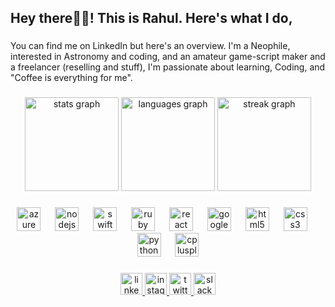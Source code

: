 <h2 align="left">Hey there🐱‍👤! This is Rahul. Here's what I do,</h2>

###

<p align="left">You can find me on LinkedIn but here's an overview. I'm a Neophile, interested in Astronomy and coding, and an amateur game-script maker and a freelancer (reselling and stuff), I'm passionate about learning, Coding, and "Coffee is everything for me".</p>

###

<div align="center">
  <img src="https://github-readme-stats.vercel.app/api?username=codebyte156&hide_title=false&hide_rank=false&show_icons=true&include_all_commits=true&count_private=true&disable_animations=false&theme=blue-green&locale=en&hide_border=false&custom_title=Github%20Stats:" height="150" alt="stats graph"  />
  <img src="https://github-readme-stats.vercel.app/api/top-langs?username=codebyte156&locale=en&hide_title=false&layout=compact&card_width=320&langs_count=5&theme=blue-green&hide_border=false&custom_title=Languages:" height="150" alt="languages graph"  />
  <img src="https://streak-stats.demolab.com?user=codebyte156&locale=en&mode=daily&theme=blue-green&hide_border=false&border_radius=5" height="150" alt="streak graph"  />
</div>

###

<div align="center">
  <img src="https://cdn.jsdelivr.net/gh/devicons/devicon/icons/azure/azure-original.svg" height="38" alt="azure logo"  />
  <img width="15" />
  <img src="https://cdn.jsdelivr.net/gh/devicons/devicon/icons/nodejs/nodejs-original.svg" height="38" alt="nodejs logo"  />
  <img width="15" />
  <img src="https://cdn.jsdelivr.net/gh/devicons/devicon/icons/swift/swift-original.svg" height="38" alt="swift logo"  />
  <img width="15" />
  <img src="https://cdn.jsdelivr.net/gh/devicons/devicon/icons/ruby/ruby-original.svg" height="38" alt="ruby logo"  />
  <img width="15" />
  <img src="https://cdn.jsdelivr.net/gh/devicons/devicon/icons/react/react-original.svg" height="38" alt="react logo"  />
  <img width="15" />
  <img src="https://cdn.jsdelivr.net/gh/devicons/devicon/icons/googlecloud/googlecloud-original.svg" height="38" alt="googlecloud logo"  />
  <img width="15" />
  <img src="https://cdn.jsdelivr.net/gh/devicons/devicon/icons/html5/html5-original.svg" height="38" alt="html5 logo"  />
  <img width="15" />
  <img src="https://cdn.jsdelivr.net/gh/devicons/devicon/icons/css3/css3-original.svg" height="38" alt="css3 logo"  />
  <img width="15" />
  <img src="https://cdn.jsdelivr.net/gh/devicons/devicon/icons/python/python-original.svg" height="38" alt="python logo"  />
  <img width="15" />
  <img src="https://cdn.jsdelivr.net/gh/devicons/devicon/icons/cplusplus/cplusplus-original.svg" height="38" alt="cplusplus logo"  />
</div>

###

<div align="center">
  <a href="https://www.linkedin.com/in/rahulraut156/" target="_blank">
    <img src="https://img.shields.io/static/v1?message=LinkedIn&logo=linkedin&label=&color=0077B5&logoColor=white&labelColor=&style=for-the-badge" height="35" alt="linkedin logo"  />
  </a>
  <a href="https://www.instagram.com/rahul_raut_.007/" target="_blank">
    <img src="https://img.shields.io/static/v1?message=Instagram&logo=instagram&label=&color=E4405F&logoColor=white&labelColor=&style=for-the-badge" height="35" alt="instagram logo"  />
  </a>
  <a href="https://twitter.com/Rsquare_007" target="_blank">
    <img src="https://img.shields.io/static/v1?message=Twitter&logo=twitter&label=&color=1DA1F2&logoColor=white&labelColor=&style=for-the-badge" height="35" alt="twitter logo"  />
  </a>
  <img src="https://img.shields.io/static/v1?message=Slack&logo=slack&label=&color=4A154B&logoColor=white&labelColor=&style=for-the-badge" height="35" alt="slack logo"  />
</div>

###
